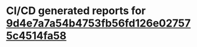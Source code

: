 # CI/CD generated reports for [9d4e7a7a54b4753fb56fd126e027575c4514fa58](https://github.com/hydephp/develop/commit/9d4e7a7a54b4753fb56fd126e027575c4514fa58)
